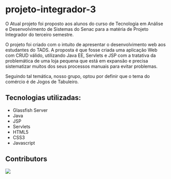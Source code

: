 # projeto-integrador-3

O Atual projeto foi proposto aos alunos do curso de Tecnologia em Análise e Desenvolvimento de Sistemas do Senac para a matéria de Projeto Integrador do terceiro semestre. 

O projeto foi criado com o intuito de apresentar o desenvolvimento web aos estudantes do TADS. A proposta é que fosse criada uma aplicação Web com CRUD válido, utilizando Java EE, Servlets e JSP com a tratativa da problemática de uma loja pequena que está em expansão e precisa sistematizar muitos dos seus processos manuais para evitar problemas. 

Seguindo tal temática, nosso grupo, optou por definir que o tema do comércio é de Jogos de Tabuleiro.

## Tecnologias utilizadas:
- Glassfish Server
- Java
- JSP
- Servlets
- HTML5
- CSS3
- Javascript

## Contributors
<a href="https://github.com/arthursakemi/projeto-integrador-3/graphs/contributors">
  <img src="https://contributors-img.web.app/image?repo=arthursakemi/projeto-integrador-3" />
</a>
